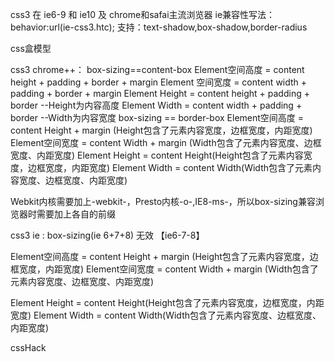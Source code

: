 css3 在 ie6-9 和 ie10 及 chrome和safai主流浏览器
ie兼容性写法：behavior:url(ie-css3.htc);
支持：text-shadow,box-shadow,border-radius


css盒模型

css3 chrome++： box-sizing==content-box   <!-- /*外盒尺寸计算（元素空间尺寸）*/ -->
                                          Element空间高度 = content height + padding + border + margin
                                          Element 空间宽度 = content width + padding + border + margin
                                          <!-- /*内盒尺寸计算（元素大小）*/ -->
                                          Element Height = content height + padding + border --Height为内容高度
                                          Element Width = content width + padding + border   --Width为内容宽度
                box-sizing == border-box
                                          <!-- /*外盒尺寸计算（元素空间尺寸）*/ -->
                                          Element空间高度 = content Height + margin (Height包含了元素内容宽度，边框宽度，内距宽度)
                                          Element空间宽度 = content Width + margin (Width包含了元素内容宽度、边框宽度、内距宽度)
                                          <!-- /*内盒尺寸计算（元素大小）*/ -->
                                          Element Height = content Height(Height包含了元素内容宽度，边框宽度，内距宽度)
                                          Element Width = content Width(Width包含了元素内容宽度、边框宽度、内距宽度)

  Webkit内核需要加上-webkit-，Presto内核-o-,IE8-ms-，所以box-sizing兼容浏览器时需要加上各自的前缀

css3 ie : box-sizing(ie 6+7+8) 无效
【ie6-7-8】
<!-- /*外盒尺寸计算（元素空间尺寸）*/ -->
Element空间高度 = content Height + margin (Height包含了元素内容宽度，边框宽度，内距宽度)
Element空间宽度 = content Width + margin (Width包含了元素内容宽度、边框宽度、内距宽度)
<!-- /*内盒尺寸计算（元素大小）*/ -->
Element Height = content Height(Height包含了元素内容宽度，边框宽度，内距宽度)
Element Width = content Width(Width包含了元素内容宽度、边框宽度、内距宽度)

cssHack
<!-- #left {
    *width:180px;
  }
  #right {
    *width: 680px;
  } -->
